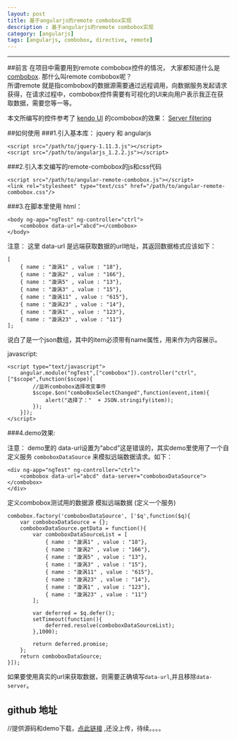 ```yaml
---
layout: post
title: 基于angularjs的remote combobox实现
description : 基于angularjs的remote combobox实现
category: [angularjs]
tags: [angularjs, combobox, directive, remote]
---
```



-----------------------


<div class="toc">
			
</div>

##前言
在项目中需要用到remote combobox控件的情况， 大家都知道什么是 [combobox](combobox). 那什么叫remote combobox呢？    
所谓remote 就是指combobox的数据源需要通过远程调用，向数据服务发起请求获得，在请求过程中，combobox控件需要有可视化的UI来向用户表示我正在获取数据，需要您等一等。

本文所编写的控件参考了 [kendo UI](http://www.telerik.com/kendo-ui) 的combobox的效果： [Server filtering](http://demos.telerik.com/kendo-ui/combobox/serverfiltering)


##如何使用
###1.引入基本库： jquery 和 angularjs
	
	<script src="/path/to/jquery-1.11.3.js"></script>
	<script src="/path/to/angularjs_1.2.2.js"></script>
	
###2.引入本文编写的remote-combobox的js和css代码
 
	<script src="/path/to/angular-remote-combobox.js"></script>
	<link rel="stylesheet" type="text/css" href="/path/to/angular-remote-combobox.css"/>

###3.在脚本里使用
 html：
   
    <body ng-app="ngTest" ng-controller="ctrl">
		<combobox data-url="abcd"></combobox>
	</body>
	
 注意： 这里 data-url 是远端获取数据的url地址，其返回数据格式应该如下：
 
	[
		{ name : "漩涡1" , value : "18"},
		{ name : "漩涡2" , value : "166"},
		{ name : "漩涡5" , value : "13"},
		{ name : "漩涡3" , value : "15"},
		{ name : "漩涡11" , value : "615"},
		{ name : "漩涡23" , value : "14"},
		{ name : "漩涡1" , value : "123"},
		{ name : "漩涡23" , value : "11"}
	];
 说白了是一个json数组，其中的item必须带有name属性，用来作为内容展示。
 
 javascript:
 
	<script type="text/javascript">
		angular.module("ngTest",["combobox"]).controller("ctrl",["$scope",function($scope){
			//监听combobox选择改变事件
			$scope.$on("comboBoxSelectChanged",function(event,item){
				alert("选择了："  + JSON.stringify(item));
			});
		}]);
	</script>
	
###4.demo效果:
 
<div ng-app="ngTest" ng-controller="ctrl">
	<combobox data-url="abcd" data-server="comboboxDataSource"></combobox>
</div>
<script src="{{  "/js/angularjs_1.2.2.js"   |  prepend: site.baseurl }}"></script>
<script src="{{ "/js/angularjs-directives/angular-remote-combobox.js" | prepend: site.baseurl}}"></script>
<script type="text/javascript">
	angular.module('ngTest',['combobox']).controller('ctrl',['$scope',function($scope){
		//监听combobox选择改变事件
		$scope.$on('comboBoxSelectChanged',function(event,item){
			alert("选择了："  + JSON.stringify(item));
		});
	}]);
</script>
<link rel="stylesheet" type="text/css" href="{{ "/js/angularjs-directives/styles/angular-remote-combobox.css" | prepend: site.baseurl}}"/>

注意： demo里的 data-url设置为“abcd”这是错误的，其实demo里使用了一个自定义服务 `comboboxDataSource` 来模拟远端数据请求。如下：

	<div ng-app="ngTest" ng-controller="ctrl">
		<combobox data-url="abcd" data-server="comboboxDataSource"></combobox>
	</div>
定义combobox测试用的数据源 模拟远端数据 (定义一个服务)
	
	combobox.factory('comboboxDataSource', ['$q',function($q){
		var comboboxDataSource = {};
		comboboxDataSource.getData = function(){
			var comboboxDataSourceList = [
				{ name : "漩涡1" , value : "18"},
				{ name : "漩涡2" , value : "166"},
				{ name : "漩涡5" , value : "13"},
				{ name : "漩涡3" , value : "15"},
				{ name : "漩涡11" , value : "615"},
				{ name : "漩涡23" , value : "14"},
				{ name : "漩涡1" , value : "123"},
				{ name : "漩涡23" , value : "11"}
			];
			
			var deferred = $q.defer();
			setTimeout(function(){
				deferred.resolve(comboboxDataSourceList);
			},1000);
			
			return deferred.promise;
		};
		return comboboxDataSource;
	}]);
如果要使用真实的url来获取数据，则需要正确填写`data-url`,并且移除`data-server`。

## github 地址
//提供源码和demo下载，[点此链接](....) ,还没上传，待续。。。。


